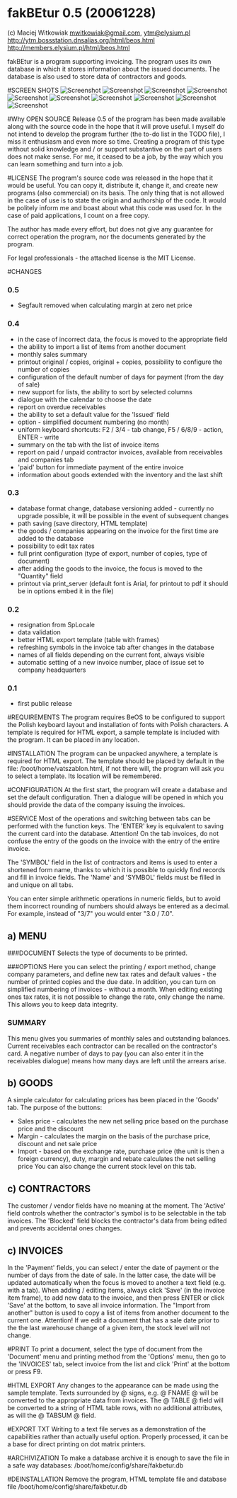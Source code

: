 
fakBEtur 0.5 (20061228)
=======================

(c) Maciej Witkowiak <mwitkowiak@gmail.com>, <ytm@elysium.pl>
http://ytm.bossstation.dnsalias.org/html/beos.html
http://members.elysium.pl/html/beos.html

fakBEtur is a program supporting invoicing. The program uses its own database in which it stores information about the issued documents. The database is also used to store data of contractors and goods.

#SCREEN SHOTS
![Screenshot](/images/fakbetur-01.png?raw=true) 
![Screenshot](/images/fakbetur-02.png?raw=true) 
![Screenshot](/images/fakbetur-03.png?raw=true) 
![Screenshot](/images/fakbetur-04.png?raw=true) 
![Screenshot](/images/fakbetur-05.png?raw=true) 
![Screenshot](/images/fakbetur-06.png?raw=true) 
![Screenshot](/images/fakbetur-07.png?raw=true) 
![Screenshot](/images/fakbetur-08.png?raw=true) 
![Screenshot](/images/fakbetur-09.png?raw=true) 
![Screenshot](/images/fakbetur-0a.png?raw=true) 


#Why OPEN SOURCE
Release 0.5 of the program has been made available along with the source code in the hope that it will prove useful.
I myself do not intend to develop the program further (the to-do list in the TODO file), I miss it
enthusiasm and even more so time. Creating a program of this type without solid knowledge and / or support
substantive on the part of users does not make sense. For me, it ceased to be a job, by the way
which you can learn something and turn into a job.


#LICENSE
The program's source code was released in the hope that it would be useful. You can copy it, distribute it, change it, and create new programs (also commercial) on its basis.
The only thing that is not allowed in the case of use is to state the origin and authorship of the code. It would be
politely inform me and boast about what this code was used for.
In the case of paid applications, I count on a free copy.

The author has made every effort, but does not give any guarantee for correct operation
the program, nor the documents generated by the program.

For legal professionals - the attached license is the MIT License.


#CHANGES
### 0.5
 - Segfault removed when calculating margin at zero net price
### 0.4
 - in the case of incorrect data, the focus is moved to the appropriate field
 - the ability to import a list of items from another document
 - monthly sales summary
 - printout original / copies, original + copies, possibility to configure the number of copies
 - configuration of the default number of days for payment (from the day of sale)
 - new support for lists, the ability to sort by selected columns
 - dialogue with the calendar to choose the date
 - report on overdue receivables
 - the ability to set a default value for the 'Issued' field
 - option - simplified document numbering (no month)
 - uniform keyboard shortcuts: F2 / 3/4 - tab change, F5 / 6/8/9 - action, ENTER - write
 - summary on the tab with the list of invoice items
 - report on paid / unpaid contractor invoices, available from receivables and companies tab
 - 'paid' button for immediate payment of the entire invoice
 - information about goods extended with the inventory and the last shift
### 0.3
 - database format change, database versioning added - currently no upgrade possible,
   it will be possible in the event of subsequent changes
 - path saving (save directory, HTML template)
 - the goods / companies appearing on the invoice for the first time are added to the database
 - possibility to edit tax rates
 - full print configuration (type of export, number of copies, type of document)
 - after adding the goods to the invoice, the focus is moved to the "Quantity" field
 - printout via print_server (default font is Arial, for printout to pdf it should be in options
   embed it in the file)
### 0.2
 - resignation from SpLocale
 - data validation
 - better HTML export template (table with frames)
 - refreshing symbols in the invoice tab after changes in the database
 - names of all fields depending on the current font, always visible
 - automatic setting of a new invoice number, place of issue set to
   company headquarters
### 0.1
 - first public release


#REQUIREMENTS
The program requires BeOS to be configured to support the Polish keyboard layout and
installation of fonts with Polish characters.
A template is required for HTML export, a sample template is included with the
program. It can be placed in any location.



#INSTALLATION
The program can be unpacked anywhere, a template is required for HTML export.
The template should be placed by default in the file: /boot/home/vatszablon.html, if not there
will, the program will ask you to select a template. Its location will be remembered.



#CONFIGURATION
At the first start, the program will create a database and set the default configuration.
Then a dialogue will be opened in which you should provide the data of the company issuing the invoices.



#SERVICE
Most of the operations and switching between tabs can be performed with the function keys.
The 'ENTER' key is equivalent to saving the current card into the database. Attention! On the tab
invoices, do not confuse the entry of the goods on the invoice with the entry of the entire invoice.

The 'SYMBOL' field in the list of contractors and items is used to enter a shortened form
name, thanks to which it is possible to quickly find records and fill in invoice fields.
The 'Name' and 'SYMBOL' fields must be filled in and unique on all tabs.

You can enter simple arithmetic operations in numeric fields, but to avoid them
incorrect rounding of numbers should always be entered as a decimal.
For example, instead of "3/7" you would enter "3.0 / 7.0".

## a) MENU
###DOCUMENT
Selects the type of documents to be printed.

###OPTIONS
Here you can select the printing / export method, change company parameters, and define
new tax rates and default values - the number of printed copies and the due date.
In addition, you can turn on simplified numbering of invoices - without a month. When editing existing ones
tax rates, it is not possible to change the rate, only change the name. This allows you to keep
data integrity.

### SUMMARY
This menu gives you summaries of monthly sales and outstanding balances. Current receivables
each contractor can be recalled on the contractor's card. A negative number of days to pay (you can
also enter it in the receivables dialogue) means how many days are left until the arrears arise.

## b) GOODS
A simple calculator for calculating prices has been placed in the 'Goods' tab.
The purpose of the buttons:
- Sales price - calculates the new net selling price based on the purchase price and the discount
- Margin - calculates the margin on the basis of the purchase price, discount and net sale price
- Import - based on the exchange rate, purchase price (the unit is then a foreign currency),
  duty, margin and rebate calculates the net selling price
You can also change the current stock level on this tab.

## c) CONTRACTORS
The customer / vendor fields have no meaning at the moment.
The 'Active' field controls whether the contractor's symbol is to be selectable in the tab
invoices.
The 'Blocked' field blocks the contractor's data from being edited and prevents accidental ones
changes.

## c) INVOICES
In the 'Payment' fields, you can select / enter the date of payment or the number of days from the date of sale.
In the latter case, the date will be updated automatically when the focus is moved to another
a text field (e.g. with a tab).
When adding / editing items, always click 'Save' (in the invoice item frame),
to add new data to the invoice, and then press ENTER or click 'Save' at the bottom,
to save all invoice information.
The "Import from another" button is used to copy a list of items from another document to the current one.
Attention! If we edit a document that has a sale date prior to the
the last warehouse change of a given item, the stock level will not change.



#PRINT
To print a document, select the type of document from the 'Document' menu and
printing method from the 'Options' menu, then go to the 'INVOICES' tab, select
invoice from the list and click 'Print' at the bottom or press F9.



#HTML EXPORT
Any changes to the appearance can be made using the sample template. Texts
surrounded by @ signs, e.g. @ FNAME @ will be converted to the appropriate data from
invoices. The @ TABLE @ field will be converted to a string of HTML table rows, with no additional attributes, as will the @ TABSUM @ field.



#EXPORT TXT
Writing to a text file serves as a demonstration of the capabilities rather than actually useful
option. Properly processed, it can be a base for direct printing on dot matrix printers.



#ARCHIVIZATION
To make a database archive it is enough to save the file in a safe way
databases: /boot/home/config/share/fakbetur.db



#DEINSTALLATION
Remove the program, HTML template file and database file
/boot/home/config/share/fakbetur.db
